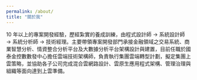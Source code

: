 ```yaml
---
permalink: /about/
title: "關於我"
---
```


10 年以上的專案開發經驗，歷經紮實的養成訓練，由程式設計師 → 系統設計師 → 系統分析師 → 技術經理。主要帶領專案開發部門承接金融領域之交易系統、商業智慧分析、情資整合分析平台及大數據分析平台架構設計與建置，目前任職於國泰金控數數發中心擔任雲端技術架構師，負責執行集團雲端轉型計劃，擬定集團上雲策略，並協助各子公司完成混合雲網路設計、雲原生應用程式架構、管理治理與組織等面向達到上雲準備。